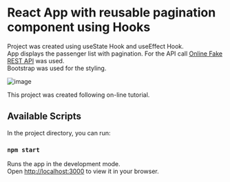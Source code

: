 # React App with reusable pagination component using Hooks 

Project was created using useState Hook and useEffect Hook.<br>
App displays the passenger list with pagination. For the API call [Online Fake REST API](https://www.instantwebtools.net/fake-rest-api) was used.<br>
Bootstrap was used for the styling.

![image](https://user-images.githubusercontent.com/46134711/194760654-25c2fe0d-02cf-4ee1-82a6-1648a2f18785.png)

This project was created following on-line tutorial.

## Available Scripts

In the project directory, you can run:

### `npm start`

Runs the app in the development mode.\
Open [http://localhost:3000](http://localhost:3000) to view it in your browser.



